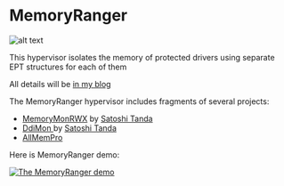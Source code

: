 # MemoryRanger
![alt text](https://github.com/IgorKorkin/MemoryRanger/blob/master/memory_ranger.png)

This hypervisor isolates the memory of protected drivers using separate EPT structures for each of them

All details will be [in my blog](http://igorkorkin.blogspot.com)


The MemoryRanger hypervisor includes fragments of several projects:
- [MemoryMonRWX](https://github.com/tandasat/MemoryMon/tree/rwe_cdfs) by [Satoshi Tanda](https://twitter.com/standa_t)
- [DdiMon ](https://github.com/tandasat/DdiMon) by [Satoshi Tanda](https://twitter.com/standa_t) 
- [AllMemPro](https://github.com/IgorKorkin/AllMemPro)

Here is MemoryRanger demo:

[![The MemoryRanger demo](https://img.youtube.com/vi/IMePtijD3TY/0.jpg)](https://www.youtube.com/watch?v=IMePtijD3TY&vq=hd1080)
